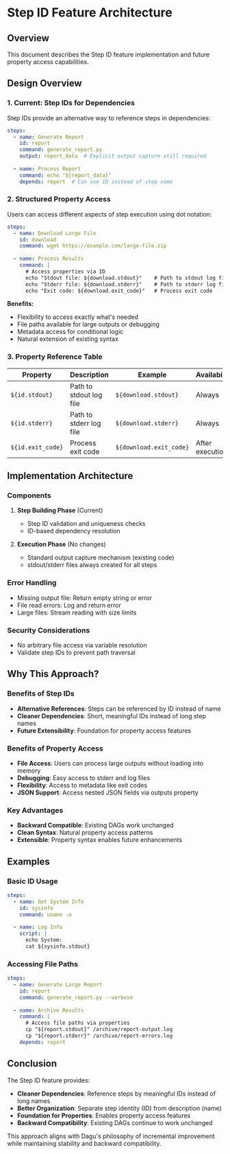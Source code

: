 # Step ID Feature Architecture

## Overview

This document describes the Step ID feature implementation and future property access capabilities.

## Design Overview

### 1. Current: Step IDs for Dependencies

Step IDs provide an alternative way to reference steps in dependencies:

```yaml
steps:
  - name: Generate Report
    id: report
    command: generate_report.py
    output: report_data  # Explicit output capture still required
  
  - name: Process Report
    command: echo "${report_data}"
    depends: report  # Can use ID instead of step name
```

### 2. Structured Property Access

Users can access different aspects of step execution using dot notation:

```yaml
steps:
  - name: Download Large File
    id: download
    command: wget https://example.com/large-file.zip
  
  - name: Process Results
    command: |
      # Access properties via ID
      echo "Stdout file: ${download.stdout}"    # Path to stdout log file
      echo "Stderr file: ${download.stderr}"    # Path to stderr log file
      echo "Exit code: ${download.exit_code}"   # Process exit code
```

**Benefits:**
- Flexibility to access exactly what's needed
- File paths available for large outputs or debugging
- Metadata access for conditional logic
- Natural extension of existing syntax

### 3. Property Reference Table

| Property | Description | Example | Availability |
|----------|-------------|---------|--------------|
| `${id.stdout}` | Path to stdout log file | `${download.stdout}` | Always |
| `${id.stderr}` | Path to stderr log file | `${download.stderr}` | Always |
| `${id.exit_code}` | Process exit code | `${download.exit_code}` | After execution |

## Implementation Architecture

### Components

1. **Step Building Phase** (Current)
   - Step ID validation and uniqueness checks
   - ID-based dependency resolution

2. **Execution Phase** (No changes)
   - Standard output capture mechanism (existing code)
   - stdout/stderr files always created for all steps

### Error Handling

- Missing output file: Return empty string or error
- File read errors: Log and return error
- Large files: Stream reading with size limits

### Security Considerations

- No arbitrary file access via variable resolution
- Validate step IDs to prevent path traversal

## Why This Approach?

### Benefits of Step IDs
- **Alternative References**: Steps can be referenced by ID instead of name
- **Cleaner Dependencies**: Short, meaningful IDs instead of long step names
- **Future Extensibility**: Foundation for property access features

### Benefits of Property Access
- **File Access**: Users can process large outputs without loading into memory
- **Debugging**: Easy access to stderr and log files
- **Flexibility**: Access to metadata like exit codes
- **JSON Support**: Access nested JSON fields via outputs property

### Key Advantages
- **Backward Compatible**: Existing DAGs work unchanged
- **Clean Syntax**: Natural property access patterns
- **Extensible**: Property syntax enables future enhancements

## Examples

### Basic ID Usage
```yaml
steps:
  - name: Get System Info
    id: sysinfo
    command: uname -a
  
  - name: Log Info
    script: |
      echo System:
      cat ${sysinfo.stdout}
```

### Accessing File Paths
```yaml
steps:
  - name: Generate Large Report
    id: report
    command: generate_report.py --verbose
  
  - name: Archive Results
    command: |
      # Access file paths via properties
      cp "${report.stdout}" /archive/report-output.log
      cp "${report.stderr}" /archive/report-errors.log
    depends: report
```

## Conclusion

The Step ID feature provides:
- **Cleaner Dependencies**: Reference steps by meaningful IDs instead of long names
- **Better Organization**: Separate step identity (ID) from description (name)
- **Foundation for Properties**: Enables property access features
- **Backward Compatibility**: Existing DAGs continue to work unchanged

This approach aligns with Dagu's philosophy of incremental improvement while maintaining stability and backward compatibility.
